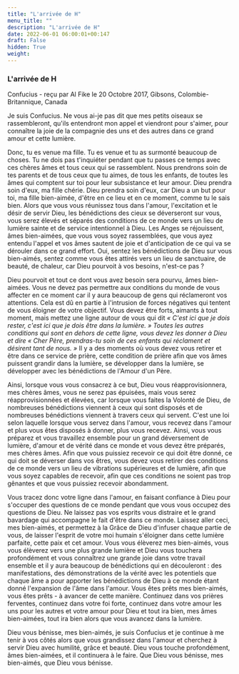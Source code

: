 ```yaml
---
title: "L'arrivée de H"
menu_title: ""
description: "L'arrivée de H"
date: 2022-06-01 06:00:01+00:147
draft: False
hidden: True
weight:
---
```

### L'arrivée de H

Confucius - reçu par Al Fike le 20 Octobre 2017, Gibsons, Colombie-Britannique, Canada

Je suis Confucius. Ne vous ai-je pas dit que mes petits oiseaux se rassembleront, qu'ils entendront mon appel et viendront pour s'aimer, pour connaître la joie de la compagnie des uns et des autres dans ce grand amour et cette lumière.

Donc, tu es venue ma fille. Tu es venue et tu as surmonté beaucoup de choses. Tu ne dois pas t'inquiéter pendant que tu passes ce temps avec ces chères âmes et tous ceux qui se rassemblent. Nous prendrons soin de tes parents et de tous ceux que tu aimes, de tous les enfants, de toutes les âmes qui comptent sur toi pour leur subsistance et leur amour. Dieu prendra soin d'eux, ma fille chérie. Dieu prendra soin d'eux, car Dieu a un but pour toi, ma fille bien-aimée, d'être en ce lieu et en ce moment, comme tu le sais bien. Alors que vous vous réunissez tous dans l'amour, l'excitation et le désir de servir Dieu, les bénédictions des cieux se déverseront sur vous, vous serez élevés et séparés des conditions de ce monde vers un lieu de lumière sainte et de service intentionnel à Dieu. Les Anges se réjouissent, âmes bien-aimées, que vous vous soyez rassemblées, que vous ayez entendu l'appel et vos âmes sautent de joie et d'anticipation de ce qui va se dérouler dans ce grand effort. Oui, sentez les bénédictions de Dieu sur vous bien-aimés, sentez comme vous êtes attirés vers un lieu de sanctuaire, de beauté, de chaleur, car Dieu pourvoit à vos besoins, n'est-ce pas ?

Dieu pourvoit et tout ce dont vous avez besoin sera pourvu, âmes bien-aimées. Vous ne devez pas permettre aux conditions du monde de vous affecter en ce moment car il y aura beaucoup de gens qui réclameront vos attentions. Cela est dû en partie à l'intrusion de forces négatives qui tentent de vous éloigner de votre objectif. Vous devez être forts, aimants à tout moment, mais mettez une ligne autour de vous qui dit *« C'est ici que je dois rester, c'est ici que je dois être dans la lumière. » Toutes les autres conditions qui sont en dehors de cette ligne, vous devez les donner à Dieu et dire « Cher Père, prendras-tu soin de ces enfants qui réclament et désirent tant de nous. »* Il y a des moments où vous devez vous retirer et être dans ce service de prière, cette condition de prière afin que vos âmes puissent grandir dans la lumière, se développer dans la lumière, se développer avec les bénédictions de l'Amour d'un Père.

Ainsi, lorsque vous vous consacrez à ce but, Dieu vous réapprovisionnera, mes chères âmes, vous ne serez pas épuisées, mais vous serez réapprovisionnées et élevées, car lorsque vous faites la Volonté de Dieu, de nombreuses bénédictions viennent à ceux qui sont disposés et de nombreuses bénédictions viennent à travers ceux qui servent. C'est une loi selon laquelle lorsque vous servez dans l'amour, vous recevez dans l'amour et plus vous êtes disposés à donner, plus vous recevez. Ainsi, vous vous préparez et vous travaillez ensemble pour un grand déversement de lumière, d'amour et de vérité dans ce monde et vous devez être préparés, mes chères âmes. Afin que vous puissiez recevoir ce qui doit être donné, ce qui doit se déverser dans vos êtres, vous devez vous retirer des conditions de ce monde vers un lieu de vibrations supérieures et de lumière, afin que vous soyez capables de recevoir, afin que ces conditions ne soient pas trop gênantes et que vous puissiez recevoir abondamment.

Vous tracez donc votre ligne dans l'amour, en faisant confiance à Dieu pour s'occuper des questions de ce monde pendant que vous vous occupez des questions de Dieu. Ne laissez pas vos esprits vous distraire et le grand bavardage qui accompagne le fait d'être dans ce monde. Laissez aller ceci, mes bien-aimés, et permettez à la Grâce de Dieu d'infuser chaque partie de vous, de laisser l'esprit de votre moi humain s'éloigner dans cette lumière parfaite, cette paix et cet amour. Vous vous élèverez mes bien-aimés, vous vous élèverez vers une plus grande lumière et Dieu vous touchera profondément et vous connaîtrez une grande joie dans votre travail ensemble et il y aura beaucoup de bénédictions qui en découleront : des manifestations, des démonstrations de la vérité avec les potentiels que chaque âme a pour apporter les bénédictions de Dieu à ce monde étant donné l'expansion de l'âme dans l'amour. Vous êtes prêts mes bien-aimés, vous êtes prêts - à avancer de cette manière. Continuez dans vos prières ferventes, continuez dans votre foi forte, continuez dans votre amour les uns pour les autres et votre amour pour Dieu et tout ira bien, mes âmes bien-aimées, tout ira bien alors que vous avancez dans la lumière.

Dieu vous bénisse, mes bien-aimés, je suis Confucius et je continue à me tenir à vos côtés alors que vous grandissez dans l'amour et cherchez à servir Dieu avec humilité, grâce et beauté. Dieu vous touche profondément, âmes bien-aimées, et il continuera à le faire. Que Dieu vous bénisse, mes bien-aimés, que Dieu vous bénisse.
